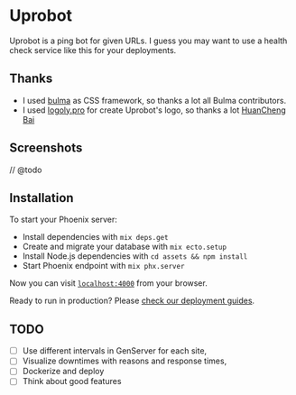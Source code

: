 # Uprobot

Uprobot is a ping bot for given URLs. I guess you may want to use a health check service like this for your deployments.

## Thanks

- I used [bulma](https://bulma.io/) as CSS framework, so thanks a lot all Bulma contributors.
- I used [logoly.pro](https://logoly.pro/#/) for create Uprobot's logo, so thanks a lot [HuanCheng Bai](https://github.com/bestony)

## Screenshots

// @todo

## Installation

To start your Phoenix server:

  * Install dependencies with `mix deps.get`
  * Create and migrate your database with `mix ecto.setup`
  * Install Node.js dependencies with `cd assets && npm install`
  * Start Phoenix endpoint with `mix phx.server`

Now you can visit [`localhost:4000`](http://localhost:4000) from your browser.

Ready to run in production? Please [check our deployment guides](https://hexdocs.pm/phoenix/deployment.html).

## TODO

- [ ] Use different intervals in GenServer for each site,
- [ ] Visualize downtimes with reasons and response times,
- [ ] Dockerize and deploy
- [ ] Think about good features
